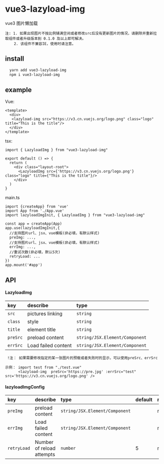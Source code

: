 
# vue3-lazyload-img

vue3 图片懒加载

```
注: 1. 如果出现图片不按比例铺满空间或者修改src后没有更新图片的情况，请删除并重新拉取组件或者升级版本到 0.1.0 及以上即可解决。
    2. 该组件不兼容IE，使用时请注意。
```

## install
```bash
  yarn add vue3-lazyload-img
  npm i vue3-lazyload-img
```
## example

Vue:
```
<template>
  <div>
   <lazyload-img src="https://v3.cn.vuejs.org/logo.png" class="logo" title="This is the title"/>
  </div>
</template>
```

tsx:
```
import { LazyloadImg } from "vue3-lazyload-img"

export default () => {
  return (
    <div class="layout-root">
      <LazyloadImg src={'https://v3.cn.vuejs.org/logo.png'} class="logo" title={"This is the title"}/>
    </div>
  )
}
```
main.ts
```
import {createApp} from 'vue'
import App from './App.vue'
import lazyloadImgInit, { LazyloadImg } from "vue3-lazyload-img"

const app = createApp(App)
app.use(lazyloadImgInit,{
  //支持图片url、jsx、vue模板(非必填，有默认样式)
  preImg: ...,
  //支持图片url、jsx、vue模板(非必填，有默认样式)
  errImg: ...,
  //重试次数(非必填，默认5次)
  retryLoad: ...
})
app.mount('#app')
```

## API 

#### LazyloadImg 


| key | describe     | type                |
| :-------- | :------- | :------------------------- |
| `src` | pictures linking | `string` |
| `class` | style | `string` |
| `title` | element title | `string` |
| `preSrc` | preload content | `string/JSX.Element/Component` |
| `errSrc` | Load failed content | `string/JSX.Element/Component` |

```
 !注： 如果需要修改指定的某一张图片的预载或者失败时的显示，可以使用preSrc、errSrc

示例： import test from "./test.vue"
      <lazyload-img  preSrc='https://pre.jpg' :errSrc="test" src='https://v3.cn.vuejs.org/logo.png' />

```

#### lazyloadImgConfig


| key | describe     | type                | default  | must
| :-------- | :------- | :------------------------- | :---| :---|
| `preImg` | preload content | `string/JSX.Element/Component`  |  | no |
| `errImg` | Load failed content | `string/JSX.Element/Component` |  | no |
| `retryLoad` | Number of reload attempts | `number` | 5 | no |




